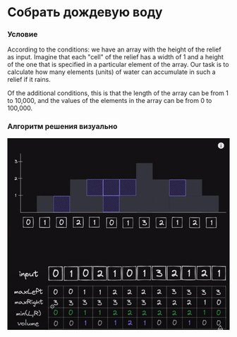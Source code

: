 # Собрать дождевую воду

### Условие

According to the conditions: we have an array with the height of the relief as input. 
Imagine that each "cell" of the relief has a width 
of 1 and a height of the one that is specified in a particular element of the array. 
Our task is to calculate how many elements (units) of water can accumulate 
in such a relief if it rains.

Of the additional conditions, this is that the length of the array 
can be from 1 to 10,000, and the values ​​of the elements in the array can be from 0 to 100,000.

### Алгоритм решения визуально
![](../../../source/rain.jpg)

